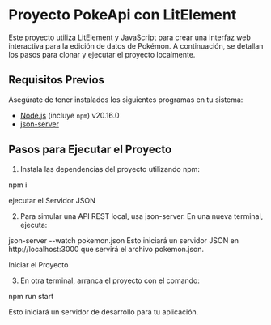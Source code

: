 # Proyecto PokeApi con LitElement

Este proyecto utiliza LitElement y JavaScript para crear una interfaz web interactiva para la edición de datos de Pokémon. A continuación, se detallan los pasos para clonar y ejecutar el proyecto localmente.

## Requisitos Previos

Asegúrate de tener instalados los siguientes programas en tu sistema:

- [Node.js](https://nodejs.org/) (incluye `npm`)
  v20.16.0
- [json-server](https://github.com/typicode/json-server)

## Pasos para Ejecutar el Proyecto

1. Instala las dependencias del proyecto utilizando npm:

npm i

ejecutar el Servidor JSON

2. Para simular una API REST local, usa json-server. En una nueva terminal, ejecuta:

json-server --watch pokemon.json
Esto iniciará un servidor JSON en http://localhost:3000 que servirá el archivo pokemon.json.

Iniciar el Proyecto

3. En otra terminal, arranca el proyecto con el comando:

npm run start

Esto iniciará un servidor de desarrollo para tu aplicación.

